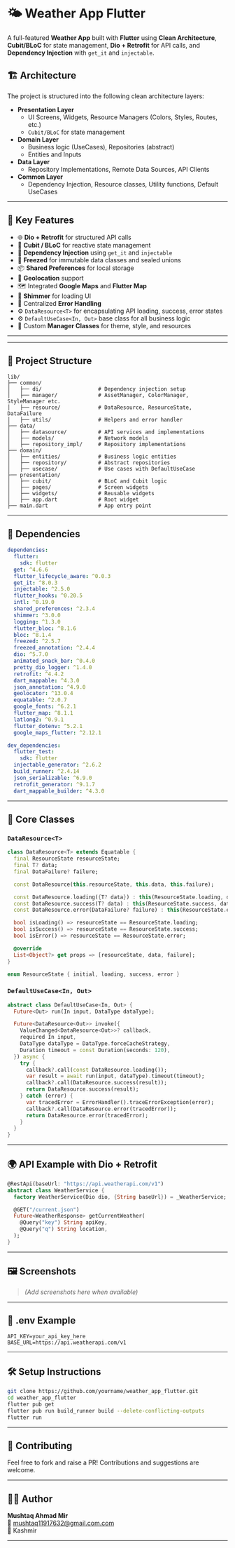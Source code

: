# 🌤️ Weather App Flutter

A full-featured **Weather App** built with **Flutter** using **Clean Architecture**, **Cubit/BLoC** for state management, **Dio + Retrofit** for API calls, and **Dependency Injection** with `get_it` and `injectable`.

## 🏗️ Architecture

The project is structured into the following clean architecture layers:

- **Presentation Layer**  
  - UI Screens, Widgets, Resource Managers (Colors, Styles, Routes, etc.)
  - `Cubit/BLoC` for state management
- **Domain Layer**  
  - Business logic (UseCases), Repositories (abstract)
  - Entities and Inputs
- **Data Layer**  
  - Repository Implementations, Remote Data Sources, API Clients
- **Common Layer**  
  - Dependency Injection, Resource classes, Utility functions, Default UseCases

---

## 🔧 Key Features

- 🌐 **Dio + Retrofit** for structured API calls
- 🧩 **Cubit / BLoC** for reactive state management
- 💉 **Dependency Injection** using `get_it` and `injectable`
- 🧮 **Freezed** for immutable data classes and sealed unions
- 📦 **Shared Preferences** for local storage
- 📍 **Geolocation** support
- 🗺️ Integrated **Google Maps** and **Flutter Map**
- 🌟 **Shimmer** for loading UI
- 🎯 Centralized **Error Handling**
- ⚙️ `DataResource<T>` for encapsulating API loading, success, error states
- ⚙️ `DefaultUseCase<In, Out>` base class for all business logic
- 🌈 Custom **Manager Classes** for theme, style, and resources

---

---

## 🧱 Project Structure
```
lib/
├── common/
│   ├── di/                  # Dependency injection setup
│   ├── manager/             # AssetManager, ColorManager, StyleManager etc.
│   ├── resource/            # DataResource, ResourceState, DataFailure
│   ├── utils/               # Helpers and error handler
├── data/
│   ├── datasource/          # API services and implementations
│   ├── models/              # Network models
│   ├── repository_impl/     # Repository implementations
├── domain/
│   ├── entities/            # Business logic entities
│   ├── repository/          # Abstract repositories
│   ├── usecase/             # Use cases with DefaultUseCase
├── presentation/
│   ├── cubit/               # BLoC and Cubit logic
│   ├── pages/               # Screen widgets
│   ├── widgets/             # Reusable widgets
│   ├── app.dart             # Root widget
├── main.dart                # App entry point
```

---

## 🔗 Dependencies
```yaml
dependencies:
  flutter:
    sdk: flutter
  get: ^4.6.6
  flutter_lifecycle_aware: ^0.0.3
  get_it: ^8.0.3
  injectable: ^2.5.0
  flutter_hooks: ^0.20.5
  intl: ^0.19.0
  shared_preferences: ^2.3.4
  shimmer: ^3.0.0
  logging: ^1.3.0
  flutter_bloc: ^8.1.6
  bloc: ^8.1.4
  freezed: ^2.5.7
  freezed_annotation: ^2.4.4
  dio: ^5.7.0
  animated_snack_bar: ^0.4.0
  pretty_dio_logger: ^1.4.0
  retrofit: ^4.4.2
  dart_mappable: ^4.3.0
  json_annotation: ^4.9.0
  geolocator: ^13.0.4
  equatable: ^2.0.7
  google_fonts: ^6.2.1
  flutter_map: ^8.1.1
  latlong2: ^0.9.1
  flutter_dotenv: ^5.2.1
  google_maps_flutter: ^2.12.1

dev_dependencies:
  flutter_test:
    sdk: flutter
  injectable_generator: ^2.6.2
  build_runner: ^2.4.14
  json_serializable: ^6.9.0
  retrofit_generator: ^9.1.7
  dart_mappable_builder: ^4.3.0
```

---

## 🧩 Core Classes

### `DataResource<T>`
```dart
class DataResource<T> extends Equatable {
  final ResourceState resourceState;
  final T? data;
  final DataFailure? failure;

  const DataResource(this.resourceState, this.data, this.failure);

  const DataResource.loading({T? data}) : this(ResourceState.loading, data, null);
  const DataResource.success(T? data) : this(ResourceState.success, data, null);
  const DataResource.error(DataFailure? failure) : this(ResourceState.error, null, failure);

  bool isLoading() => resourceState == ResourceState.loading;
  bool isSuccess() => resourceState == ResourceState.success;
  bool isError() => resourceState == ResourceState.error;

  @override
  List<Object?> get props => [resourceState, data, failure];
}

enum ResourceState { initial, loading, success, error }
```

### `DefaultUseCase<In, Out>`
```dart
abstract class DefaultUseCase<In, Out> {
  Future<Out> run(In input, DataType dataType);

  Future<DataResource<Out>> invoke({
    ValueChanged<DataResource<Out>>? callback,
    required In input,
    DataType dataType = DataType.forceCacheStrategy,
    Duration timeout = const Duration(seconds: 120),
  }) async {
    try {
      callback?.call(const DataResource.loading());
      var result = await run(input, dataType).timeout(timeout);
      callback?.call(DataResource.success(result));
      return DataResource.success(result);
    } catch (error) {
      var tracedError = ErrorHandler().traceErrorException(error);
      callback?.call(DataResource.error(tracedError));
      return DataResource.error(tracedError);
    }
  }
}
```

---

## 🌍 API Example with Dio + Retrofit
```dart
@RestApi(baseUrl: "https://api.weatherapi.com/v1")
abstract class WeatherService {
  factory WeatherService(Dio dio, {String baseUrl}) = _WeatherService;

  @GET("/current.json")
  Future<WeatherResponse> getCurrentWeather(
    @Query("key") String apiKey,
    @Query("q") String location,
  );
}
```

---

## 🖼️ Screenshots
> *(Add screenshots here when available)*

---

## 🔐 .env Example
```
API_KEY=your_api_key_here
BASE_URL=https://api.weatherapi.com/v1
```

---

## 🛠️ Setup Instructions
```bash
git clone https://github.com/yourname/weather_app_flutter.git
cd weather_app_flutter
flutter pub get
flutter pub run build_runner build --delete-conflicting-outputs
flutter run
```

---

## 🤝 Contributing
Feel free to fork and raise a PR! Contributions and suggestions are welcome.

---

## 👨‍💻 Author
**Mushtaq Ahmad Mir**  
📧 mushtaq11917632@gmail.com.com  
🏢 Kashmir

---



